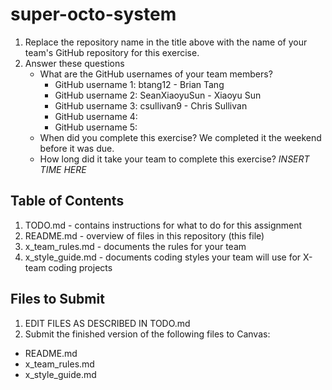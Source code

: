 # super-octo-system

1. Replace the repository name in the title above with the name of your team's GitHub repository for this exercise.
2. Answer these questions
   * What are the GitHub usernames of your team members?
       * GitHub username 1: btang12 - Brian Tang
       * GitHub username 2: SeanXiaoyuSun - Xiaoyu Sun 
       * GitHub username 3: csullivan9 - Chris Sullivan
       * GitHub username 4:
       * GitHub username 5:
   * When did you complete this exercise? 
      We completed it the weekend before it was due.
   * How long did it take your team to complete this exercise? 
      _INSERT TIME HERE_

## Table of Contents

1. TODO.md - contains instructions for what to do for this assignment
2. README.md - overview of files in this repository (this file)
3. x_team_rules.md - documents the rules for your team
4. x_style_guide.md - documents coding styles your team will use for X-team coding projects

## Files to Submit

1. EDIT FILES AS DESCRIBED IN TODO.md
2. Submit the finished version of the following files to Canvas:

* README.md
* x_team_rules.md
* x_style_guide.md
